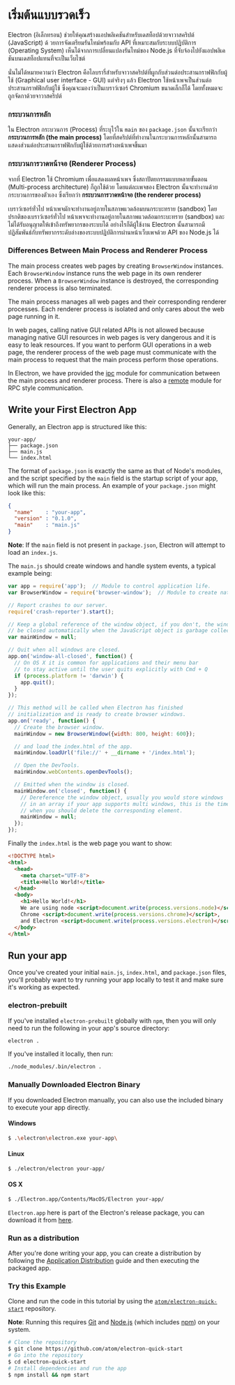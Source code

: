 # เริ่มต้นแบบรวดเร็ว 

Electron (อิเล็กทรอน) ช่วยให้คุณสร้างแอปพลิเคชันสำหรับเดสท็อปด้วยจาวาสคริปต์ (JavaScript) ด้ วยการจัดเตรียมรันไทม์พร้อมกับ API ที่เหมาะสมกับระบบปฎิบัติการ (Operating System) เห็นได้จากการเปลี่ยนแปลงรันไทม์ของ Node.js ที่จับจ้องไปยังแอปพลิเคชันบนเดสท็อปแทนที่จะเป็นเว็บไซต์

นั่นไม่ได้หมายความว่า Electron คือไลบรารี่สำหรับจาวาสคริปต์ที่ผูกกับส่วนต่อประสานกราฟฟิกกับผู้ใช้ (Graphical user interface - GUI) แต่จริงๆ แล้ว Electron ใช้หน้าเพจเป็นส่วนต่อประสานกราฟฟิกกับผู้ใช้ ซึ่งคุณจะมองว่าเป็นเบราว์เซอร์ Chromium ขนาดเล็กก็ได้ โดยทั้งหมดจะถูกจัดกาด้วยจาวาสคริปต์

### กระบวนการหลัก

ใน Electron กระบวนการ (Process) ที่ระบุไว้ใน `main` ของ `package.json` นั้นจะเรียกว่า __กระบวนการหลัก (the main process)__ โดยที่สคริปต์ที่ทำงานในกระบวนการหลักนั้นสามารถแสดงส่วนต่อประสานกราฟฟิกกับผู้ใช้ด้วยการสร้างหน้าเพจขึ้นมา

### กระบวนการวาดหน้าจอ (Renderer Process)

จากที่ Electron ใช้ Chromium เพื่อแสดงผลหน้าเพจ ซึ่งสถาปัตยกรรมแบบหลายขั้นตอน (Multi-process architecture) ก็ถูกใช้ด้วย โดยแต่ละเพจของ Electron นั้นจะทำงานด้วยกระบวนการของตัวเอง ซึ่งเรียกว่า __กระบวนการวาดหน้าจอ (the renderer process)__

เบราว์เซอร์ทั่วไป หน้าเพจมักจะทำงานอยู่ภายในสภาพแวดล้อมบนกระบะทราย (sandbox) 
โดยปรกติของเบราว์เซอร์ทั่วไป หน้าเพจจะทำงานอยู่ภายในสภาพแวดล้อมกระบะทราย (sandbox) และไม่ได้รับอนุญาตให้เข้าถึงทรัพยากรของระบบได้ อย่างไรก็ดีผู้ใช้งาน Electron นั้นสามารถมีปฏิสัมพันธ์กับทรัพยากรระดับล่างของระบบปฏิบัติการผ่านหน้าเว็บเพจด้วย API ของ Node.js ได้

### Differences Between Main Process and Renderer Process

The main process creates web pages by creating `BrowserWindow` instances. Each
`BrowserWindow` instance runs the web page in its own renderer process. When a
`BrowserWindow` instance is destroyed, the corresponding renderer process
is also terminated.

The main process manages all web pages and their corresponding renderer
processes. Each renderer process is isolated and only cares
about the web page running in it.

In web pages, calling native GUI related APIs is not allowed because managing
native GUI resources in web pages is very dangerous and it is easy to leak
resources. If you want to perform GUI operations in a web page, the renderer
process of the web page must communicate with the main process to request that
the main process perform those operations.

In Electron, we have provided the [ipc](../api/ipc-renderer.md) module for
communication between the main process and renderer process. There is also a
[remote](../api/remote.md) module for RPC style communication.

## Write your First Electron App

Generally, an Electron app is structured like this:

```text
your-app/
├── package.json
├── main.js
└── index.html
```

The format of `package.json` is exactly the same as that of Node's modules, and
the script specified by the `main` field is the startup script of your app,
which will run the main process. An example of your `package.json` might look
like this:

```json
{
  "name"    : "your-app",
  "version" : "0.1.0",
  "main"    : "main.js"
}
```

__Note__: If the `main` field is not present in `package.json`, Electron will
attempt to load an `index.js`.

The `main.js` should create windows and handle system events, a typical
example being:

```javascript
var app = require('app');  // Module to control application life.
var BrowserWindow = require('browser-window');  // Module to create native browser window.

// Report crashes to our server.
require('crash-reporter').start();

// Keep a global reference of the window object, if you don't, the window will
// be closed automatically when the JavaScript object is garbage collected.
var mainWindow = null;

// Quit when all windows are closed.
app.on('window-all-closed', function() {
  // On OS X it is common for applications and their menu bar
  // to stay active until the user quits explicitly with Cmd + Q
  if (process.platform != 'darwin') {
    app.quit();
  }
});

// This method will be called when Electron has finished
// initialization and is ready to create browser windows.
app.on('ready', function() {
  // Create the browser window.
  mainWindow = new BrowserWindow({width: 800, height: 600});

  // and load the index.html of the app.
  mainWindow.loadUrl('file://' + __dirname + '/index.html');

  // Open the DevTools.
  mainWindow.webContents.openDevTools();

  // Emitted when the window is closed.
  mainWindow.on('closed', function() {
    // Dereference the window object, usually you would store windows
    // in an array if your app supports multi windows, this is the time
    // when you should delete the corresponding element.
    mainWindow = null;
  });
});
```

Finally the `index.html` is the web page you want to show:

```html
<!DOCTYPE html>
<html>
  <head>
    <meta charset="UTF-8">
    <title>Hello World!</title>
  </head>
  <body>
    <h1>Hello World!</h1>
    We are using node <script>document.write(process.versions.node)</script>,
    Chrome <script>document.write(process.versions.chrome)</script>,
    and Electron <script>document.write(process.versions.electron)</script>.
  </body>
</html>
```

## Run your app

Once you've created your initial `main.js`, `index.html`, and `package.json` files,
you'll probably want to try running your app locally to test it and make sure it's
working as expected.

### electron-prebuilt

If you've installed `electron-prebuilt` globally with `npm`, then you will only need
to run the following in your app's source directory:

```bash
electron .
```

If you've installed it locally, then run:

```bash
./node_modules/.bin/electron .
```

### Manually Downloaded Electron Binary

If you downloaded Electron manually, you can also use the included
binary to execute your app directly.

#### Windows

```bash
$ .\electron\electron.exe your-app\
```

#### Linux

```bash
$ ./electron/electron your-app/
```

#### OS X

```bash
$ ./Electron.app/Contents/MacOS/Electron your-app/
```

`Electron.app` here is part of the Electron's release package, you can download
it from [here](https://github.com/atom/electron/releases).

### Run as a distribution

After you're done writing your app, you can create a distribution by
following the [Application Distribution](./application-distribution.md) guide
and then executing the packaged app.

### Try this Example

Clone and run the code in this tutorial by using the [`atom/electron-quick-start`](https://github.com/atom/electron-quick-start)
repository.

**Note**: Running this requires [Git](https://git-scm.com) and [Node.js](https://nodejs.org/en/download/) (which includes [npm](https://npmjs.org)) on your system.

```bash
# Clone the repository
$ git clone https://github.com/atom/electron-quick-start
# Go into the repository
$ cd electron-quick-start
# Install dependencies and run the app
$ npm install && npm start
```
